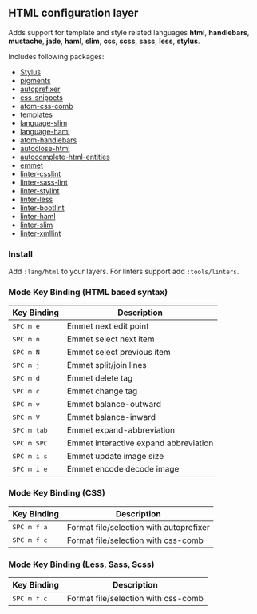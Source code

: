 ## HTML configuration layer

Adds support for template and style related languages __html__, __handlebars__, __mustache__, __jade__, __haml__, __slim__, __css__, __scss__, __sass__, __less__, __stylus__.

Includes following packages:

- [Stylus](https://atom.io/packages/stylus)
- [pigments](https://atom.io/packages/pigments)
- [autoprefixer](https://atom.io/packages/autoprefixer)
- [css-snippets](https://atom.io/packages/css-snippets)
- [atom-css-comb](https://atom.io/packages/atom-css-comb)
- [templates](https://atom.io/packages/templates)
- [language-slim](https://atom.io/packages/language-slim)
- [language-haml](https://atom.io/packages/language-haml)
- [atom-handlebars](https://atom.io/packages/atom-handlebars)
- [autoclose-html](https://atom.io/packages/autoclose-html)
- [autocomplete-html-entities](https://atom.io/packages/autocomplete-html-entities)
- [emmet](https://atom.io/packages/emmet)
- [linter-csslint](https://atom.io/packages/linter-csslint)
- [linter-sass-lint](https://atom.io/packages/linter-sass-lint)
- [linter-stylint](https://atom.io/packages/linter-stylint)
- [linter-less](https://atom.io/packages/linter-less)
- [linter-bootlint](https://atom.io/packages/linter-bootlint)
- [linter-haml](https://atom.io/packages/linter-haml)
- [linter-slim](https://atom.io/packages/linter-slim)
- [linter-xmllint](https://atom.io/packages/linter-xmllint)

### Install

Add `:lang/html` to your layers.
For linters support add `:tools/linters`.

### Mode Key Binding (HTML based syntax)

Key Binding            | Description
-----------------------|--------------------------------------
<kbd> SPC m e </kbd>   | Emmet next edit point
<kbd> SPC m n </kbd>   | Emmet select next item
<kbd> SPC m N </kbd>   | Emmet select previous item
<kbd> SPC m j </kbd>   | Emmet split/join lines
<kbd> SPC m d </kbd>   | Emmet delete tag
<kbd> SPC m c </kbd>   | Emmet change tag
<kbd> SPC m v </kbd>   | Emmet balance-outward
<kbd> SPC m V </kbd>   | Emmet balance-inward
<kbd> SPC m tab </kbd> | Emmet expand-abbreviation
<kbd> SPC m SPC </kbd> | Emmet interactive expand abbreviation
<kbd> SPC m i s </kbd> | Emmet update image size
<kbd> SPC m i e </kbd> | Emmet encode decode image


### Mode Key Binding (CSS)

Key Binding            | Description
-----------------------|--------------------------------------
<kbd> SPC m f a </kbd>   | Format file/selection with autoprefixer
<kbd> SPC m f c </kbd>   | Format file/selection with css-comb


### Mode Key Binding (Less, Sass, Scss)

Key Binding            | Description
-----------------------|----------------------------------------
<kbd> SPC m f c </kbd>   | Format file/selection with css-comb
